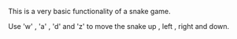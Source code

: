 This is a very basic functionality of a snake game.

Use 'w' , 'a' , 'd' and 'z' to move the snake up , left , right and down. 
